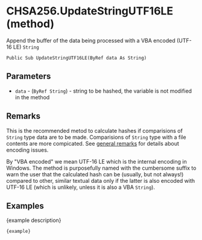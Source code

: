 # CHSA256.UpdateStringUTF16LE (method)

Append the buffer of the data being processed with a VBA encoded (UTF-16 LE) `String`

```VB
Public Sub UpdateStringUTF16LE(ByRef data As String)
```

## Parameters

- `data` - (`ByRef String`) - string to be hashed, the variable is not modified in the method

## Remarks

This is the recommended metod to calculate hashes if comparisions of `String` type data are to be made. Comparisions of
`String` type with a file contents are more compicated. See [general remarks](../README.md#remarks) for details about encoding issues.

By "VBA encoded" we mean UTF-16 LE which is the internal encoding in Windows. The method is purposefully named with the
cumbersome suffix to warn the user that the calculated hash can be (usually, but not always!) compared to other, similar
textual data only if the latter is also encoded with UTF-16 LE (which is unlikely, unless it is also a VBA `String`).

## Examples

{example description}

```VB
{example}
```
